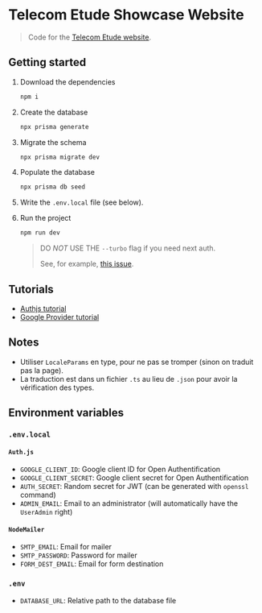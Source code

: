 # Telecom Etude Showcase Website

> Code for the [Telecom Etude website](http://telecom-etude.fr).

## Getting started

1. Download the dependencies

    ```sh
    npm i 
    ```

2. Create the database

    ```sh
    npx prisma generate
    ```

3. Migrate the schema

    ```sh
    npx prisma migrate dev
    ```

4. Populate the database

    ```sh
    npx prisma db seed
    ```

5. Write the `.env.local` file (see below).
6. Run the project

    ```sh
    npm run dev
    ```

    > DO *NOT* USE THE `--turbo` flag if you need next auth.
    >
    > See, for example, [this issue](https://github.com/nextauthjs/next-auth/issues/11674).

## Tutorials

- [Authjs tutorial](https://www.youtube.com/watch?v=1MTyCvS05V4)
- [Google Provider tutorial](https://www.youtube.com/watch?v=Rs8018RO5YQ)

## Notes

- Utiliser `LocaleParams` en type, pour ne pas se tromper (sinon on traduit pas la page).
- La traduction est dans un fichier `.ts` au lieu de `.json` pour avoir la vérification des types.

## Environment variables

### `.env.local`

#### `Auth.js`

- `GOOGLE_CLIENT_ID`: Google client ID for Open Authentification
- `GOOGLE_CLIENT_SECRET`: Google client secret for Open Authentification
- `AUTH_SECRET`: Random secret for JWT (can be generated with `openssl` command)
- `ADMIN_EMAIL`: Email to an administrator (will automatically have the `UserAdmin` right)

#### `NodeMailer`

- `SMTP_EMAIL`: Email for mailer
- `SMTP_PASSWORD`: Password for mailer
- `FORM_DEST_EMAIL`: Email for form destination

### `.env`

- `DATABASE_URL`: Relative path to the database file
